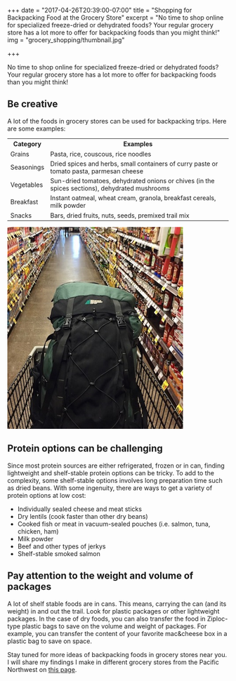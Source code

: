 +++
date = "2017-04-26T20:39:00-07:00"
title = "Shopping for Backpacking Food at the Grocery Store"
excerpt = "No time to shop online for specialized freeze-dried or dehydrated foods? Your regular grocery store has a lot more to offer for backpacking foods than you might think!"
img = "grocery_shopping/thumbnail.jpg"

+++

No time to shop online for specialized freeze-dried or dehydrated foods? Your regular grocery store has a lot more to offer for backpacking foods than you might think!
 
## Be creative

A lot of the foods in grocery stores can be used for backpacking trips. Here are some examples:

<table class="table table-striped table-bordered">
	<tr>
		<th>Category</th>
		<th>Examples</th>
	</tr>
	<tr>
		<td>Grains</td>
		<td>Pasta, rice, couscous, rice noodles</td>
	</tr>
	<tr>
		<td>Seasonings</td>
		<td>Dried spices and herbs, small containers of curry paste or tomato pasta, parmesan cheese</td>
	</tr>
	<tr>
		<td>Vegetables</td>
		<td>Sun-dried tomatoes, dehydrated onions or chives (in the spices sections), dehydrated mushrooms</td>
	</tr>
	<tr>
		<td>Breakfast</td>
		<td>Instant oatmeal, wheat cream, granola, breakfast cereals, milk powder
</td>
	</tr>
	<tr>
		<td>Snacks</td>
		<td>Bars, dried fruits, nuts, seeds, premixed trail mix
</td>
	</tr>
</table>

<img src="/img/posts/grocery_shopping/thumbnail.jpg" class="recipe-right" /><br>

## Protein options can be challenging

Since most protein sources are either refrigerated, frozen or in can, finding lightweight and shelf-stable protein options can be tricky. To add to the complexity, some shelf-stable options involves long preparation time such as dried beans. With some ingenuity, there are ways to get a variety of protein options at low cost:

- Individually sealed cheese and meat sticks
- Dry lentils (cook faster than other dry beans)
- Cooked fish or meat in vacuum-sealed pouches (i.e. salmon, tuna, chicken, ham)
- Milk powder
- Beef and other types of jerkys
- Shelf-stable smoked salmon
 
## Pay attention to the weight and volume of packages
A lot of shelf stable foods are in cans. This means, carrying the can (and its weight) in and out the trail. Look for plastic packages or other lightweight packages. In the case of dry foods, you can also transfer the food in Ziploc-type plastic bags to save on the volume and weight of packages. For example, you can transfer the content of your favorite mac&cheese box in a plastic bag to save on space.
 
Stay tuned for more ideas of backpacking foods in grocery stores near you. I will share my findings I make in different grocery stores from the Pacific Northwest on [this page](/product-reviews/).

